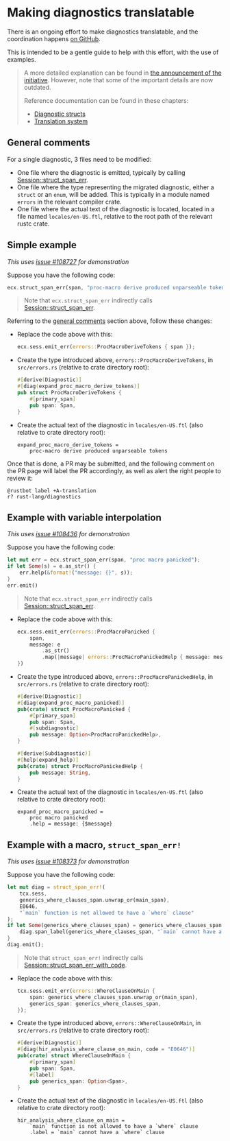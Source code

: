 # Making diagnostics translatable

<!-- toc -->

There is an ongoing effort to make diagnostics translatable,
and the coordination happens [on GitHub].

This is intended to be a gentle guide to help with this effort,
with the use of examples.

> A more detailed explanation can be found in [the announcement of the initiative].
> However,
> note that some of the important details are now outdated.
>
> Reference documentation can be found in these chapters:
> - [Diagnostic structs](diagnostic-structs.md)
> - [Translation system](translation.md)

## General comments

For a single diagnostic, 3 files need to be modified:

- One file where the diagnostic is emitted,
  typically by calling [Session::struct_span_err].
- One file where the type representing the migrated diagnostic,
  either a `struct` or an `enum`, will be added.
  This is typically in a module named `errors` in the relevant compiler crate.
- One file where the actual text of the diagnostic is located,
  located in a file named `locales/en-US.ftl`,
  relative to the root path of the relevant rustc crate.

## Simple example

*This uses [issue #108727] for demonstration*

Suppose you have the following code:

```rust
ecx.struct_span_err(span, "proc-macro derive produced unparseable tokens").emit();
```

> Note that `ecx.struct_span_err` indirectly calls [Session::struct_span_err].

Referring to the [general comments](#general-comments) section above,
follow these changes:

- Replace the code above with this:

  ```rust
  ecx.sess.emit_err(errors::ProcMacroDeriveTokens { span });
  ```

- Create the type introduced above, `errors::ProcMacroDeriveTokens`,
  in `src/errors.rs` (relative to crate directory root):

  ```rust
  #[derive(Diagnostic)]
  #[diag(expand_proc_macro_derive_tokens)]
  pub struct ProcMacroDeriveTokens {
      #[primary_span]
      pub span: Span,
  }
  ```

- Create the actual text of the diagnostic in `locales/en-US.ftl`
  (also relative to crate directory root):

  ```fluent
  expand_proc_macro_derive_tokens =
      proc-macro derive produced unparseable tokens
  ```

Once that is done, a PR may be submitted,
and the following comment on the PR page will label the PR accordingly,
as well as alert the right people to review it:

```
@rustbot label +A-translation
r? rust-lang/diagnostics
```

## Example with variable interpolation

*This uses [issue #108436] for demonstration*

Suppose you have the following code:

```rust
let mut err = ecx.struct_span_err(span, "proc macro panicked");
if let Some(s) = e.as_str() {
    err.help(&format!("message: {}", s));
}
err.emit()
```

> Note that `ecx.struct_span_err` indirectly calls [Session::struct_span_err].

- Replace the code above with this:

  ```rust
  ecx.sess.emit_err(errors::ProcMacroPanicked {
      span,
      message: e
          .as_str()
          .map(|message| errors::ProcMacroPanickedHelp { message: message.into() }),
  })
  ```

- Create the type introduced above, `errors::ProcMacroPanickedHelp`,
  in `src/errors.rs` (relative to crate directory root):

  ```rust
  #[derive(Diagnostic)]
  #[diag(expand_proc_macro_panicked)]
  pub(crate) struct ProcMacroPanicked {
      #[primary_span]
      pub span: Span,
      #[subdiagnostic]
      pub message: Option<ProcMacroPanickedHelp>,
  }
  
  #[derive(Subdiagnostic)]
  #[help(expand_help)]
  pub(crate) struct ProcMacroPanickedHelp {
      pub message: String,
  }
  ```

- Create the actual text of the diagnostic in `locales/en-US.ftl`
  (also relative to crate directory root):

  ```fluent
  expand_proc_macro_panicked =
      proc macro panicked
      .help = message: {$message}
  ```

## Example with a macro, `struct_span_err!`

*This uses [issue #108373] for demonstration*

Suppose you have the following code:

```rust
let mut diag = struct_span_err!(
    tcx.sess,
    generics_where_clauses_span.unwrap_or(main_span),
    E0646,
    "`main` function is not allowed to have a `where` clause"
);
if let Some(generics_where_clauses_span) = generics_where_clauses_span {
    diag.span_label(generics_where_clauses_span, "`main` cannot have a `where` clause");
}
diag.emit();
```

> Note that `struct_span_err!` indirectly calls [Session::struct_span_err_with_code].

- Replace the code above with this:

  ```rust
  tcx.sess.emit_err(errors::WhereClauseOnMain {
      span: generics_where_clauses_span.unwrap_or(main_span),
      generics_span: generics_where_clauses_span,
  });
  ```

- Create the type introduced above, `errors::WhereClauseOnMain`,
  in `src/errors.rs` (relative to crate directory root):

  ```rust
  #[derive(Diagnostic)]
  #[diag(hir_analysis_where_clause_on_main, code = "E0646")]
  pub(crate) struct WhereClauseOnMain {
      #[primary_span]
      pub span: Span,
      #[label]
      pub generics_span: Option<Span>,
  }
  ```

- Create the actual text of the diagnostic in `locales/en-US.ftl`
  (also relative to crate directory root):

  ```fluent
  hir_analysis_where_clause_on_main =
      `main` function is not allowed to have a `where` clause
      .label = `main` cannot have a `where` clause
  ```

[Session::struct_span_err]: https://doc.rust-lang.org/stable/nightly-rustc/rustc_session/session/struct.Session.html#method.struct_span_err
[Session::struct_span_err_with_code]: https://doc.rust-lang.org/stable/nightly-rustc/rustc_session/session/struct.Session.html#method.struct_span_err_with_code
[the announcement of the initiative]: https://blog.rust-lang.org/inside-rust/2022/08/16/diagnostic-effort.html#manually-implementing-sessiondiagnostic
[on GitHub]: https://github.com/rust-lang/rust/issues/100717
[issue #108373]: https://github.com/rust-lang/rust/pull/108373
[issue #108436]: https://github.com/rust-lang/rust/pull/108436
[issue #108727]: https://github.com/rust-lang/rust/pull/108727
